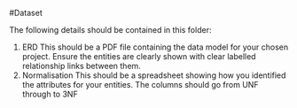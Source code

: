 #Dataset

The following details should be contained in this folder:
1.  ERD
    This should be a PDF file containing the data model for your chosen project.  Ensure the entities are clearly shown with clear labelled relationship links between them.
3.  Normalisation
    This should be a spreadsheet showing how you identified the attributes for your entities.  The columns should go from UNF through to 3NF
